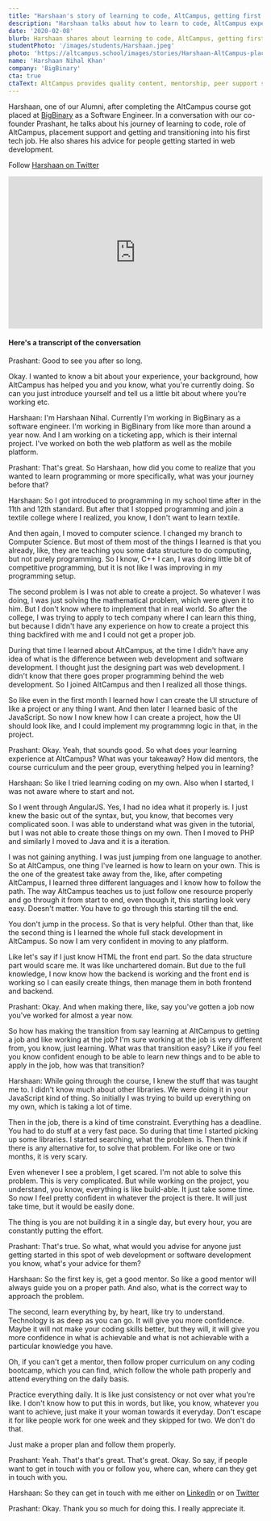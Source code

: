```yaml
---
title: "Harshaan's story of learning to code, AltCampus, getting first job and advice for newbies."
description: "Harshaan talks about how to learn to code, AltCampus experience, placement support, getting first job and advice for newbie programmers."
date: '2020-02-08'
blurb: Harshaan shares about learning to code, AltCampus, getting first job and advice for newbies.
studentPhoto: '/images/students/Harshaan.jpeg'
photo: 'https://altcampus.school/images/stories/Harshaan-AltCampus-placement.png'
name: 'Harshaan Nihal Khan'
company: 'BigBinary'
cta: true
ctaText: AltCampus provides quality content, mentorship, peer support system, and placement support to help you land a job like Harshaan 😊
---
```


Harshaan, one of our Alumni, after completing the AltCampus course got placed at <a href="https://bigbinary.com" target="_blank">BigBinary</a> as a Software Engineer. In a conversation with our co-founder Prashant, he talks about his journey of learning to code, role of AltCampus, placement support and getting and transitioning into his first tech job. He also shares his advice for people getting started in web development.

Follow [Harshaan on Twitter](https://twitter.com/klassynihal)

<div style="padding-bottom: 60%; position: relative">
  <iframe title="AltCampus Placement - Harshaan" aria-hidden="true" width="100%" style="position:absolute" height="100%" src="https://www.youtube.com/embed/PHWNI-cDAt4" frameborder="0" allow="accelerometer; autoplay; clipboard-write; encrypted-media; gyroscope; picture-in-picture" allowfullscreen></iframe>
</div>

#### Here's a transcript of the conversation

<div class="transcript">
<span class="mentor">Prashant:</span> Good to see you after so long. 

Okay. I wanted to know a bit about your experience, your background, how AltCampus has helped you and you know, what you're currently doing. So can you just introduce yourself and tell us a little bit about where you're working etc.

<span class="student">Harshaan:</span> I'm Harshaan Nihal. Currently I'm working in BigBinary as a software engineer. I'm working in BigBinary from like more than around a year now. And I am working on a ticketing app, which is their internal project. I've worked on both the web platform as well as the mobile platform.

<span class="mentor">Prashant:</span> That's great. So Harshaan, how did you come to realize that you wanted to learn programming or more specifically, what was your journey before that?

<span class="student">Harshaan:</span> So I got introduced to programming in my school time after in the 11th and 12th standard. But after that I stopped programming and join a textile college where I realized, you know, I don't want to learn textile.

And then again, I moved to computer science. I changed my branch to Computer Science. But most of them most of the things I learned is that you already, like, they are teaching you some data structure to do computing, but not purely programming. So I know, C++ I can, I was doing little bit of competitive programming, but it is not like I was improving in my programming setup.

The second problem is I was not able to create a project. So whatever I was doing, I was just solving the mathematical problem, which were given it to him. But I don't know where to implement that in real world. So after the college, I was trying to apply to tech company where I can learn this thing, but because I didn't have any experience on how to create a project this thing backfired with me and I could not get a proper job.

During that time I learned about AltCampus, at the time I didn't have any idea of what is the difference between web development and software development. I thought just the designing part was web development. I didn't know that there goes proper programming behind the web development. So I joined AltCampus and then I realized all those things.

So like even in the first month I learned how I can create the UI structure of like a project or any thing I want. And then later I learned basic of the JavaScript. So now I now knew how I can create a project, how the UI should look like, and I could implement my programmng logic in that, in the project.

<span class="mentor">Prashant:</span> Okay. Yeah, that sounds good. So what does your learning experience at AltCampus? What was your takeaway? How did mentors, the course curriculum and the peer group, everything helped you in learning? 

<span class="student">Harshaan:</span> So like I tried learning coding on my own. Also when I started, I was not aware where to start and not.

So I went through AngularJS. Yes, I had no idea what it properly is. I just knew the basic out of the syntax, but, you know, that becomes very complicated soon. I was able to understand what was given in the tutorial, but I was not able to create those things on my own. Then I moved to PHP and similarly I moved to Java and it is a iteration.

I was not gaining anything. I was just jumping from one language to another. So at AltCampus, one thing I've learned is how to learn on your own. This is the one of the greatest take away from the, like, after competing AltCampus, I learned three different languages and I know how to follow the path. The way AltCampus teaches us to just follow one resource properly and go through it from start to end, even though it, this starting look very easy. Doesn't matter. You have to go through this starting till the end. 

You don't jump in the process. So that is very helpful. Other than that, like the second thing is I learned the whole full stack development in AltCampus. So now I am very confident in moving to any platform. 

Like let's say if I just know HTML the front end part. So the data structure part would scare me. It was like unchartered domain. But due to the full knowledge, I now know how the backend is working and the front end is working so I can easily create things, then manage them in both frontend and backend. 

<span class="mentor">Prashant:</span> Okay. And when making there, like, say you've gotten a job now you've worked for almost a year now.

So how has making the transition from say learning at AltCampus to getting a job and like working at the job? I'm sure working at the job is very different from, you know, just learning. What was that transition easy? Like if you feel you know confident enough to be able to learn new things and to be able to apply in the job, how was that transition?


<span class="student">Harshaan:</span> While going through the course, I knew the stuff that was taught me to. I didn't know much about other libraries. We were doing it in your JavaScript kind of thing. So initially I was trying to build up everything on my own, which is taking a lot of time.

Then in the job, there is a kind of time constraint. Everything has a deadline. You had to do stuff at a very fast pace. So during that time I started picking up some libraries. I started searching, what the problem is. Then think if there is any alternative for, to solve that problem. For like one or two months, it is very scary.

Even whenever I see a problem, I get scared. I'm not able to solve this problem. This is very complicated. But while working on the project, you understand, you know, everything is like build-able. It just take some time. So now I feel pretty confident in whatever the project is there. It will just take time, but it would be easily done.

The thing is you are not building it in a single day, but every hour, you are constantly putting the effort. 

<span class="mentor">Prashant:</span> That's true. So what, what would you advise for anyone just getting started in this spot of web development or software development you know, what's your advice for them?

<span class="student">Harshaan:</span> So the first key is, get a good mentor. So like a good mentor will always guide you on a proper path. And also, what is the correct way to approach the problem. 

The second, learn everything by, by heart, like try to understand. Technology is as deep as you can go. It will give you more confidence. Maybe it will not make your coding skills better, but they will, it will give you more confidence in what is achievable and what is not achievable with a particular knowledge you have. 

Oh, if you can't get a mentor, then follow proper curriculum on any coding bootcamp, which you can find, which follow the whole path properly and attend everything on the daily basis.

Practice everything daily. It is like just consistency or not over what you're like. I don't know how to put this in words, but like, you know, whatever you want to achieve, just make it your woman towards it everyday. Don't escape it for like people work for one week and they skipped for two. We don't do that.

Just make a proper plan and follow them properly.

<span class="mentor">Prashant:</span> Yeah. That's that's great. That's great. Okay. So say, if people want to get in touch with you or follow you, where can, where can they get in touch with you.

<span class="student">Harshaan:</span> So they can get in touch with me either on [LinkedIn](https://www.linkedin.com/in/hnihal) or on [Twitter](https://twitter.com/klassynihal)

<span class="mentor">Prashant:</span> Okay. Thank you so much for doing this. I really appreciate it.

</div>